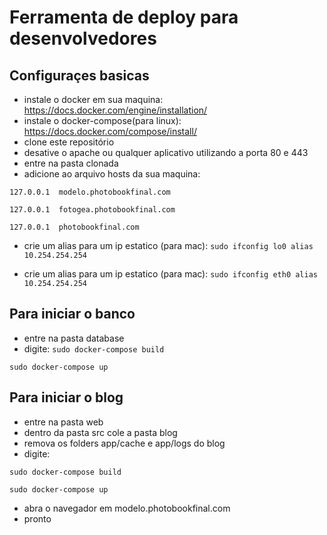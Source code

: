 # Ferramenta de deploy para desenvolvedores

## Configuraçes basicas ##
- instale o docker em sua maquina:
https://docs.docker.com/engine/installation/
- instale o docker-compose(para linux):
https://docs.docker.com/compose/install/
- clone este repositório
- desative o apache ou qualquer aplicativo utilizando a porta 80 e 443
- entre na pasta clonada
- adicione ao arquivo hosts da sua maquina:

`127.0.0.1  modelo.photobookfinal.com`

`127.0.0.1  fotogea.photobookfinal.com`

`127.0.0.1  photobookfinal.com`

- crie um alias para um ip estatico (para mac):
`sudo ifconfig lo0 alias 10.254.254.254`

- crie um alias para um ip estatico (para mac):
`sudo ifconfig eth0 alias 10.254.254.254`

## Para iniciar o banco ##
- entre na pasta database
- digite:
`sudo docker-compose build`

`sudo docker-compose up`

## Para iniciar o blog ##
- entre na pasta web
- dentro da pasta src cole a pasta blog
- remova os folders app/cache e app/logs do blog
- digite:

`sudo docker-compose build`

`sudo docker-compose up`

- abra o navegador em modelo.photobookfinal.com
- pronto

